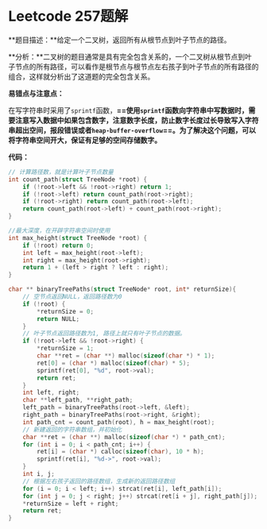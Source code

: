 # Leetcode 257题解

**题目描述：**给定一个二叉树，返回所有从根节点到叶子节点的路径。

**分析：**二叉树的题目通常是具有完全包含关系的，一个二叉树从根节点到叶子节点的所有路径，可以看作是根节点与根节点左右孩子到叶子节点的所有路径的组合，这样就分析出了这道题的完全包含关系。

**易错点与注意点：**

在写字符串时采用了`sprintf`函数，**==使用`sprintf`函数向字符串中写数据时，需要注意写入数据中如果包含数字，注意数字长度，防止数字长度过长导致写入字符串超出空间，报段错误或者`heap-buffer-overflow`==。为了解决这个问题，可以将字符串空间开大，保证有足够的空间存储数字。**

**代码：**

```c++
// 计算路径数，就是计算叶子节点数量
int count_path(struct TreeNode *root) {
    if (!root->left && !root->right) return 1;
    if (!root->left) return count_path(root->right); 
    if (!root->right) return count_path(root->left);
    return count_path(root->left) + count_path(root->right);
}

//最大深度，在开辟字符串空间时使用
int max_height(struct TreeNode *root) {
    if (!root) return 0;
    int left = max_height(root->left);
    int right = max_height(root->right);
    return 1 + (left > right ? left : right);
}

char ** binaryTreePaths(struct TreeNode* root, int* returnSize){
    // 空节点返回NULL，返回路径数为0
    if (!root) {
        *returnSize = 0;
        return NULL;
    }
    // 叶子节点返回路径数为1, 路径上就只有叶子节点的数据。
    if (!root->left && !root->right) {
        *returnSize = 1;
        char **ret = (char **) malloc(sizeof(char *) * 1);
        ret[0] = (char *) malloc(sizeof(char) * 5);
        sprintf(ret[0], "%d", root->val);
        return ret;
    }
    int left, right;
    char **left_path, **right_path;
    left_path = binaryTreePaths(root->left, &left);
    right_path = binaryTreePaths(root->right, &right);
    int path_cnt = count_path(root), h = max_height(root);
   	// 新建返回的字符串数组，并初始化
    char **ret = (char **) malloc(sizeof(char *) * path_cnt);
    for (int i = 0; i < path_cnt; i++) {
        ret[i] = (char *) calloc(sizeof(char), 10 * h);    
        sprintf(ret[i], "%d->", root->val);
    }
    int i, j;
    // 根据左右孩子返回的路径数组，生成新的返回路径数组
    for (i = 0; i < left; i++) strcat(ret[i], left_path[i]);
    for (int j = 0; j < right; j++) strcat(ret[i + j], right_path[j]);
    *returnSize = left + right;
    return ret;
}
```

